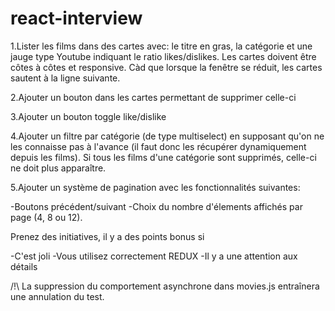 # react-interview

1.Lister les films dans des cartes avec: le titre en gras, la catégorie et une jauge type Youtube indiquant le ratio likes/dislikes. Les cartes doivent être côtes à côtes et responsive. Càd que lorsque la fenêtre se réduit, les cartes sautent à la ligne suivante.

2.Ajouter un bouton dans les cartes permettant de supprimer celle-ci

3.Ajouter un bouton toggle like/dislike

4.Ajouter un filtre par catégorie (de type multiselect) en supposant qu'on ne les connaisse pas à l'avance (il faut donc les récupérer dynamiquement depuis les films). Si tous les films d'une catégorie sont supprimés, celle-ci ne doit plus apparaître.

5.Ajouter un système de pagination avec les fonctionnalités suivantes:

  -Boutons précédent/suivant
  -Choix du nombre d'élements affichés par page (4, 8 ou 12).
  
Prenez des initiatives, il y a des points bonus si

  -C'est joli
  -Vous utilisez correctement REDUX
  -Il y a une attention aux détails

/!\ La suppression du comportement asynchrone dans movies.js entraînera une annulation du test.

